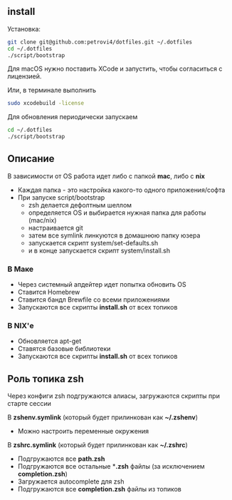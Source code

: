 ## install

Установка:

```sh
git clone git@github.com:petrovi4/dotfiles.git ~/.dotfiles
cd ~/.dotfiles
./script/bootstrap
```

Для macOS нужно поставить XCode и запустить, чтобы согласиться с лицензией.

Или, в терминале выполнить
```sh
sudo xcodebuild -license
```


Для обновления периодически запускаем

```sh
cd ~/.dotfiles
./script/bootstrap
```

## Описание

В зависимости от OS работа идет либо с папкой **mac**, либо с **nix**


- Каждая папка - это настройка какого-то одного приложения/софта
- При запуске script/bootstrap
  - zsh делается дефолтным шеллом
  - определяется OS и выбирается нужная папка для работы (mac/nix)
  - настраивается git
  - затем все symlink линкуются в домашнюю папку юзера
  - запускается скрипт system/set-defaults.sh
  - и в конце запускается скрипт system/install.sh



### В Маке

- Через системный апдейтер идет попытка обновить OS
- Ставится Homebrew
- Ставится бандл Brewfile со всеми приложениями
- Запускаются все скрипты **install.sh** от всех топиков



### В NIX'е

- Обновляется apt-get
- Ставятся базовые библиотеки
- Запускаются все скрипты **install.sh** от всех топиков


## Роль топика zsh

Через конфиги zsh подгружаются алиасы, загружаются скрипты при старте сессии


В **zshenv.symlink** (который будет прилинкован как **~/.zshenv**) 
- Можно настроить переменные окружения


В **zshrc.symlink** (который будет прилинкован как **~/.zshrc**) 
- Подгружаются все **path.zsh** 
- Подгружаются все остальные ***.zsh** файлы (за исключением **completion.zsh**)
- Загружается autocomplete для zsh
- Подгружаются все **completion.zsh** файлы из топиков




